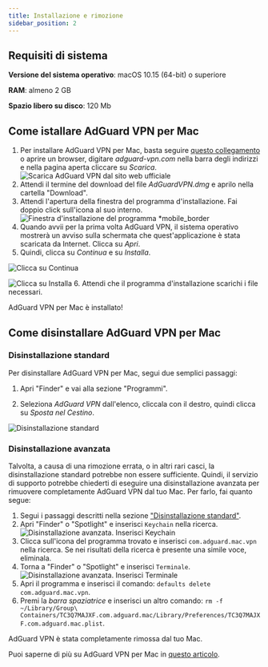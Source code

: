 ```yaml
---
title: Installazione e rimozione
sidebar_position: 2
---
```


## Requisiti di sistema

**Versione del sistema operativo**: macOS 10.15 (64-bit) o superiore

**RAM**: almeno 2 GB

**Spazio libero su disco**: 120 Mb

## Come istallare AdGuard VPN per Mac

1. Per installare AdGuard VPN per Mac, basta seguire [questo collegamento](https://agrd.io/mac_vpn) o aprire un browser, digitare *adguard-vpn.com* nella barra degli indirizzi e nella pagina aperta cliccare su *Scarica*. ![Scarica AdGuard VPN dal sito web ufficiale](https://cdn.adguardvpn.com/public/Adguard/kb/vpn-install/mac-install-en.png)
2. Attendi il termine del download del file *AdGuardVPN.dmg* e aprilo nella cartella "Download".
3. Attendi l'apertura della finestra del programma d'installazione. Fai doppio click sull'icona al suo interno. ![Finestra d'installazione del programma *mobile_border](https://cdn.adguardvpn.com/public/Adguard/kb/vpn-install/mac-install-ru-1.png)
4. Quando avvii per la prima volta AdGuard VPN, il sistema operativo mostrerà un avviso sulla schermata che quest'applicazione è stata scaricata da Internet. Clicca su *Apri*.
5. Quindi, clicca su *Continua* e su *Installa*.

![Clicca su Continua](https://cdn.adguardvpn.com/public/Adguard/kb/vpn-install/.mac-install-2-en~imageoptim.png)

![Clicca su Installa](https://cdn.adguardvpn.com/public/Adguard/kb/vpn-install/mac-install-3-en.png)
6. Attendi che il programma d'installazione scarichi i file necessari.

AdGuard VPN per Mac è installato!

## Come disinstallare AdGuard VPN per Mac

### Disinstallazione standard

Per disinstallare AdGuard VPN per Mac, segui due semplici passaggi:

1. Apri "Finder" e vai alla sezione "Programmi".

2. Seleziona *AdGuard VPN* dall'elenco, cliccala con il destro, quindi clicca su *Sposta nel Cestino*.

![Disinstallazione standard](https://cdn.adguardvpn.com/public/Adguard/kb/vpn-install/mac-uninstall-1-en.png)

### Disinstallazione avanzata

Talvolta, a causa di una rimozione errata, o in altri rari casci, la disinstallazione standard potrebbe non essere sufficiente. Quindi, il servizio di supporto potrebbe chiederti di eseguire una disinstallazione avanzata per rimuovere completamente AdGuard VPN dal tuo Mac. Per farlo, fai quanto segue:

1. Segui i passaggi descritti nella sezione ["Disinstallazione standard"](#how-to-uninstall-adguard-vpn-for-mac).
2. Apri "Finder" o "Spotlight" e inserisci `Keychain` nella ricerca. ![Disinstallazione avanzata. Inserisci Keychain](https://cdn.adguardvpn.com/public/Adguard/kb/vpn-install/mac-key-chain-en.png)
3. Clicca sull'icona del programma trovato e inserisci `com.adguard.mac.vpn` nella ricerca. Se nei risultati della ricerca è presente una simile voce, eliminala.
4. Torna a "Finder" o "Spotlight" e inserisci `Terminale`. ![Disinstallazione avanzata. Inserisci Terminale](https://cdn.adguardvpn.com/public/Adguard/kb/vpn-install/mac-terminal-en.png)
5. Apri il programma e inserisci il comando: `defaults delete com.adguard.mac.vpn`.
6. Premi la *barra spaziatrice* e inserisci un altro comando: `rm -f ~/Library/Group\ Containers/TC3Q7MAJXF.com.adguard.mac/Library/Preferences/TC3Q7MAJXF.com.adguard.mac.plist`.

AdGuard VPN è stata completamente rimossa dal tuo Mac.

Puoi saperne di più su AdGuard VPN per Mac in [questo articolo](/adguard-vpn-for-mac/overview).
